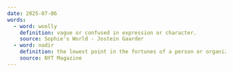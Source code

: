 ```yaml
---
date: 2025-07-06
words:
  - word: woolly
    definition: vague or confused in expression or character.
    source: Sophie's World - Jostein Gaarder
  - word: nadir
    definition: the lowest point in the fortunes of a person or organization; the point on the celestial sphere directly opposite the zenith.
    source: NYT Magazine 
---
```

